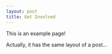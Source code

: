```yaml
---
layout: post
title: Get Involved
---
```


This is an example page!

Actually, it has the same layout of a post...